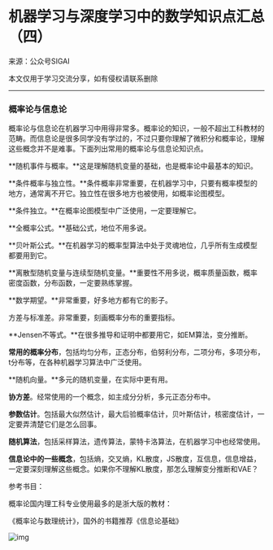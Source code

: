 # 机器学习与深度学习中的数学知识点汇总（四）

来源：公众号SIGAI

本文仅用于学习交流分享，如有侵权请联系删除

------

### 概率论与信息论

概率论与信息论在机器学习中用得非常多。概率论的知识，一般不超出工科教材的范畴。而信息论是很多同学没有学过的，不过只要你理解了微积分和概率论，理解这些概念并不是难事。下面列出常用的概率论与信息论知识点。

**随机事件与概率。**这是理解随机变量的基础，也是概率论中最基本的知识。

**条件概率与独立性。**条件概率非常重要，在机器学习中，只要有概率模型的地方，通常离不开它。独立性在很多地方也被使用，如概率论图模型。

**条件独立。**在概率论图模型中广泛使用，一定要理解它。

**全概率公式。**基础公式，地位不用多说。

**贝叶斯公式。**在机器学习的概率型算法中处于灵魂地位，几乎所有生成模型都要用到它。

**离散型随机变量与连续型随机变量。**重要性不用多说，概率质量函数，概率密度函数，分布函数，一定要熟练掌握。

**数学期望。**非常重要，好多地方都有它的影子。

方差与标准差。非常重要，刻画概率分布的重要指标。

**Jensen不等式。**在很多推导和证明中都要用它，如EM算法，变分推断。

**常用的概率分布**，包括均匀分布，正态分布，伯努利分布，二项分布，多项分布，t分布等，在各种机器学习算法中广泛使用。

**随机向量。**多元的随机变量，在实际中更有用。

**协方差**。经常使用的一个概念，如主成分分析，多元正态分布中。

**参数估计**。包括最大似然估计，最大后验概率估计，贝叶斯估计，核密度估计，一定要弄清楚它们是怎么回事。

**随机算法**，包括采样算法，遗传算法，蒙特卡洛算法，在机器学习中也经常使用。

**信息论中的一些概念**，包括熵，交叉熵，KL散度，JS散度，互信息，信息增益，一定要深刻理解这些概念。如果你不理解KL散度，那怎么理解变分推断和VAE？

参考书目：

概率论国内理工科专业使用最多的是浙大版的教材：

《概率论与数理统计》，国外的书籍推荐《信息论基础》

![img](https://mmbiz.qpic.cn/mmbiz_png/75DkJnThACmc0q15IOmjGSbRDjLfsbVcpMkcKTibYibnr8EpczlSdJt2q8nibBkAkooHAATJPq6icwRdT2MJZ0yzqw/640?wx_fmt=png&tp=webp&wxfrom=5&wx_lazy=1&wx_co=1)